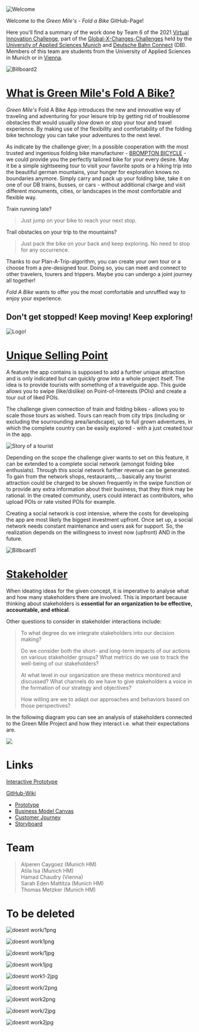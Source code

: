 ![Welcome](https://raw.githubusercontent.com/gxc-challenge-winter21/the-green-mile/main/Welcome.png?token=AO5K3FOJXHFEDZCEJ6R54TLBW6CSS)

Welcome to the _Green Mile's - Fold a Bike_ GitHub-Page!  

Here you'll find a summary of the work done by Team 6 of the 2021 [Virtual Innovation Challenge](https://www.hm.edu/en/international/projects_1/gxc/gxc_virtual_innovation_challenge.en.html), part of the [Global-X-Changes-Challenges](https://www.hm.edu/en/international/projects_1/gxc/index.en.html) held by the [University of Applied Sciences Munich](https://www.hm.edu/en/index.en.html) and [Deutsche Bahn Connect](https://www.deutschebahnconnect.com/en) (DB).
Members of this team are students from the University of Applied Sciences in Munich or in [Vienna](https://www.fh-campuswien.ac.at/en/index.html). 

![Billboard2](FAB2png.png)

# [What is Green Mile's Fold A Bike?]()
*Green Mile's* Fold A Bike App introduces the new and innovative way of traveling and adventuring for your leisure trip by getting rid of troublesome obstacles that would usually slow down or stop your tour and travel experience. By making use of the flexibility and comfortability of the folding bike technology you can take your adventures to the next level.

As indicate by the challenge giver; In a possible cooperation with the most trusted and ingenious folding bike manufacturer - [BROMPTON BICYCLE](https://www.brompton.com/) - we could provide you the perfectly tailored bike for your every desire. May it be a simple sightseeing tour to visit your favorite spots or a hiking trip into the beautiful german mountains, your hunger for exploration knows no boundaries anymore. Simply carry and pack up your folding bike, take it on one of our DB trains, busses, or cars - without additional charge and visit different monuments, cities, or landscapes in the most comfortable and flexible way. 

Train running late? 
 > Just jump on your bike to reach your next stop. 

Trail obstacles on your trip to the mountains? 
> Just pack the bike on your back and keep exploring. No need to stop for any occurrence.

Thanks to our Plan-A-Trip-algorithm, you can create your own tour or a choose from a pre-designed tour. Doing so, you can meet and connect to other travelers, tourers and trippers. Maybe you can undergo a joint journey all together!  

_Fold A Bike_ wants to offer you the most comfortable and unruffled way to enjoy your experience. 

## <b>Don't get stopped! Keep moving! Keep exploring!</b>

![Logo!](Logo_trans.jpg)

# [Unique Selling Point]()
A feature the app contains is supposed to add a further unique attraction and is only indicated but can quickly grow into a whole project itself. The idea is to provide tourists with something of a travelguide app. This guide allows you to swipe (like/dislike) on Point-of-Interests (POIs) and create a tour out of liked POIs. 

The challenge given connection of train and folding bikes - allows you to scale those tours as wished. Tours can reach from city trips (including or excluding the sourrounding area/landscape), up to full grown adventures, in which the complete country can be easily explored - with a just created tour in the app.  

![Story of a tourist](https://raw.githubusercontent.com/gxc-challenge-winter21/the-green-mile/main/StoryBoard/Story_of_a_tourist.png?token=AO5K3FPDO3YHEBQLHPKRFWTBV533C)



Depending on the scope the challenge giver wants to set on this feature, it can be extended to a complete social network (amongst folding bike enthusiats). Through this social network further revenue can be generated.  To gain from the network shops, restaurants,... basically any tourist attraction could be charged to be shown frequently in the swipe function or to provide any extra information about their business, that they think may be rational. In the created community, users could interact as contributors, who upload POIs or rate visited POIs for example.

Creating a social network is cost intensive, where the costs for developing the app are most likely the biggest investment upfront. Once set up, a social network needs constant maintenance and users ask for support. So, the realization depends on the willingness to invest now (upfront) AND in the future.  


![Billboard1](FAB2png.png)

# [Stakeholder]()
When ideating ideas for the given concept, it is imperative to analyse what and how many stakeholders there are involved. This is important because thinking about stakeholders is **essential for an organization to be effective, accountable, and ethical**. 

Other questions to consider in stakeholder interactions include: 
> To what degree do we integrate stakeholders into our decision making?  
> 
> Do we consider both the short- and long-term impacts of our actions on various stakeholder groups? What metrics do we use to track the well-being of our stakeholders?  
> 
> At what level in our organization are these metrics monitored and discussed? What channels do we have to give stakeholders a voice in the formation of our strategy and objectives? 
>
> How willing are we to adapt our approaches and behaviors based on those perspectives?  

In the following diagram you can see an analysis of stakeholders connected to the Green Mile Project and how they interact i.e. what their expectations are.

![](https://raw.githubusercontent.com/gxc-challenge-winter21/the-green-mile/main/StakeholderGM.png?token=AO5K3FPXWUYABVHTQR7EFGLBW665E)

# Links
[Interactive Prototype](https://github.com/gxc-challenge-winter21/the-green-mile/wiki/Prototype#prototype-of-prototype)  

[GitHub-Wiki](https://github.com/gxc-challenge-winter21/the-green-mile/wiki)
* [Prototype](https://github.com/gxc-challenge-winter21/the-green-mile/wiki/Prototype)  
* [Business Model Canvas](https://github.com/gxc-challenge-winter21/the-green-mile/wiki/Business-Model-Canvas)  
* [Customer Journey](https://github.com/gxc-challenge-winter21/the-green-mile/wiki/Customer_Journey)  
* [Storyboard](https://github.com/gxc-challenge-winter21/the-green-mile/wiki/Storyboard)  



# Team
> Alperen Caygoez (Munich HM)  
> Atila Isa (Munich HM)  
> Hamad Chaudry (Vienna)  
> Sarah Eden Mattitza (Munich HM)  
> Thomas Metzker (Munich HM)  
  
 
  
  
  
  
  
  
  
# To be deleted
![doesnt work/1png](/FAB1png.png)

![doesnt work1png](FAB1png.png)

![doesnt work/1jpg](/FAB1.jpg)

![doesnt work1jpg](FAB1.jpg)

![doesnt work1-2jpg](FAB1-2.jpg)

![doesnt work/2png](/FAB2png.png)

![doesnt work2png](FAB2png.png)

![doesnt work/2jpg](/FAB2.jpg)

![doesnt work2jpg](FAB2.jpg)
